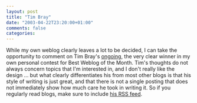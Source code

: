 ```yaml
---
layout: post
title: "Tim Bray"
date: "2003-04-22T23:20:00+01:00"
comments: false
categories: 
---
```


<p>While my own weblog clearly leaves a lot to be decided, I can take the opportunity to comment on Tim Bray's <a href="http://www.tbray.org/ongoing/" title="ongoing">ongoing</a>, the very clear winner in my own personal contest for Best Weblog of the Month. Tim's thoughts do not always concern topics that I'm interested in, and I don't really like the design ... but what clearly differentiates his from most other blogs is that his style of writing is just great, and that there is not a single posting that does not immediately show how much care he took in writing it. So if you regularly read blogs, make sure to include <a href="http://www.tbray.org/ongoing/ongoing.rss">his RSS feed</a>.</p>

